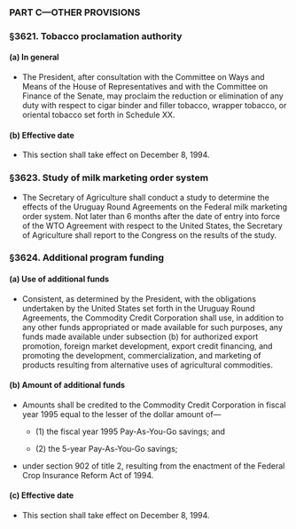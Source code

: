 ### PART C—OTHER PROVISIONS

### §3621. Tobacco proclamation authority
#### (a) In general
* The President, after consultation with the Committee on Ways and Means of the House of Representatives and with the Committee on Finance of the Senate, may proclaim the reduction or elimination of any duty with respect to cigar binder and filler tobacco, wrapper tobacco, or oriental tobacco set forth in Schedule XX.

#### (b) Effective date
* This section shall take effect on December 8, 1994.

### §3623. Study of milk marketing order system
* The Secretary of Agriculture shall conduct a study to determine the effects of the Uruguay Round Agreements on the Federal milk marketing order system. Not later than 6 months after the date of entry into force of the WTO Agreement with respect to the United States, the Secretary of Agriculture shall report to the Congress on the results of the study.

### §3624. Additional program funding
#### (a) Use of additional funds
* Consistent, as determined by the President, with the obligations undertaken by the United States set forth in the Uruguay Round Agreements, the Commodity Credit Corporation shall use, in addition to any other funds appropriated or made available for such purposes, any funds made available under subsection (b) for authorized export promotion, foreign market development, export credit financing, and promoting the development, commercialization, and marketing of products resulting from alternative uses of agricultural commodities.

#### (b) Amount of additional funds
* Amounts shall be credited to the Commodity Credit Corporation in fiscal year 1995 equal to the lesser of the dollar amount of—

  * (1) the fiscal year 1995 Pay-As-You-Go savings; and

  * (2) the 5-year Pay-As-You-Go savings;


* under section 902 of title 2, resulting from the enactment of the Federal Crop Insurance Reform Act of 1994.

#### (c) Effective date
* This section shall take effect on December 8, 1994.